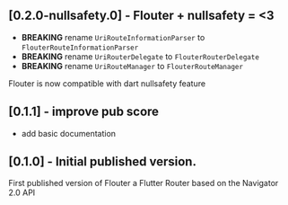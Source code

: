 ## [0.2.0-nullsafety.0] - Flouter + nullsafety = <3 

* **BREAKING** rename `UriRouteInformationParser` to `FlouterRouteInformationParser`
* **BREAKING** rename `UriRouterDelegate` to `FlouterRouterDelegate`
* **BREAKING** rename `UriRouteManager` to `FlouterRouteManager`

Flouter is now compatible with dart nullsafety feature

## [0.1.1] - improve pub score

* add basic documentation

## [0.1.0] - Initial published version.

First published version of Flouter a Flutter Router based on the Navigator 2.0 API
